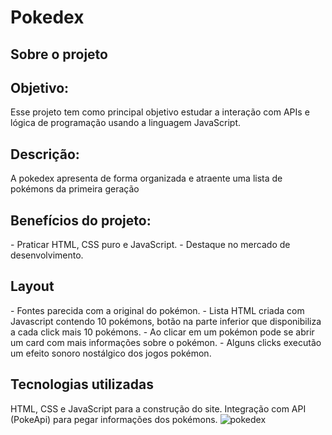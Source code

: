 <h1>Pokedex</h1>

<h2>Sobre o projeto</h2>

<h2>Objetivo:</h2>
Esse projeto tem como principal objetivo estudar a interação com APIs e lógica de programação usando a linguagem JavaScript.

<h2>Descrição:</h2>
A pokedex apresenta de forma organizada e atraente uma lista de pokémons da primeira geração

<h2>Benefícios do projeto:</h2>
- Praticar HTML, CSS puro e JavaScript.
- Destaque no mercado de desenvolvimento.
<h2>Layout</h2>
- Fontes parecida com a original do pokémon.
- Lista HTML criada com Javascript contendo 10 pokémons, botão na parte inferior que disponibiliza a cada click mais 10 pokémons.
- Ao clicar em um pokémon pode se abrir um card com mais informações sobre o pokémon.
- Alguns clicks executão um efeito sonoro nostálgico dos jogos pokémon.

<h2>Tecnologias utilizadas</h2>
HTML, CSS e JavaScript para a construção do site.
Integração com API (PokeApi) para pegar informações dos pokémons.

<img src="https://imgur.com/ogqqAZs" alt="pokedex">
